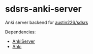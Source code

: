 # sdsrs-anki-server
Anki server backend for [austin226/sdsrs](https://github.com/austin226/sdsrs)

Dependencies:
* [AnkiServer](https://github.com/dsnopek/anki-sync-server)
* [Anki](https://apps.ankiweb.net/)
